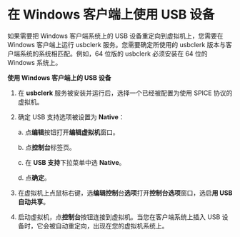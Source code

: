 # 在 Windows 客户端上使用 USB 设备

如果需要把 Windows 客户端系统上的 USB 设备重定向到虚拟机上，您需要在 Windows 客户端上运行 usbclerk 服务。您需要确定所使用的 usbclerk 版本与客户端系统的系统相匹配。例如，64 位版的 usbclerk 必须安装在 64 位的 Windows 系统上。<br/>

**使用 Windows 客户端上的 USB 设备**
1. 在 **usbclerk** 服务被安装并运行后，选择一个已经被配置为使用 SPICE 协议的虚拟机。

2. 确定 USB 支持选项被设置为 **Native**：

   a. 点**编辑**按钮打开**编辑虚拟机**窗口。

   b. 点**控制台**标签页。

   c. 在 **USB 支持**下拉菜单中选 **Native**。

   d. 点**确定**。

3. 在虚拟机上点鼠标右键，选**编辑控制**台**选项**打开**控制台选项**窗口，选启**用 USB 自动共享**。

4. 启动虚拟机，点**控制台**按钮连接到虚拟机。当您在客户端系统上插入 USB 设备时，它会被自动重定向，出现在您的虚拟机系统上。

